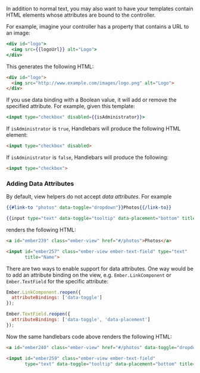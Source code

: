 In addition to normal text, you may also want to have your templates
contain HTML elements whose attributes are bound to the controller.

For example, imagine your controller has a property that contains a URL
to an image:

```handlebars
<div id="logo">
  <img src={{logoUrl}} alt="Logo">
</div>
```

This generates the following HTML:

```html
<div id="logo">
  <img src="http://www.example.com/images/logo.png" alt="Logo">
</div>
```

If you use data binding with a Boolean value, it will add or remove
the specified attribute. For example, given this template:

```handlebars
<input type="checkbox" disabled={{isAdministrator}}>
```

If `isAdministrator` is `true`, Handlebars will produce the following
HTML element:

```html
<input type="checkbox" disabled>
```

If `isAdministrator` is `false`, Handlebars will produce the following:

```html
<input type="checkbox">
```

### Adding Data Attributes

By default, view helpers do not accept *data attributes*. For example

```handlebars
{{#link-to "photos" data-toggle="dropdown"}}Photos{{/link-to}}

{{input type="text" data-toggle="tooltip" data-placement="bottom" title="Name"}}
```

renders the following HTML:

```html
<a id="ember239" class="ember-view" href="#/photos">Photos</a>

<input id="ember257" class="ember-view ember-text-field" type="text" 
       title="Name">
```

There are two ways to enable support for data attributes. One way would be to add an
attribute binding on the view, e.g. `Ember.LinkComponent` or `Ember.TextField` for the specific attribute:

```javascript
Ember.LinkComponent.reopen({
  attributeBindings: ['data-toggle']
});

Ember.TextField.reopen({
  attributeBindings: ['data-toggle', 'data-placement']
});
```

Now the same handlebars code above renders the following HTML:

```html
<a id="ember240" class="ember-view" href="#/photos" data-toggle="dropdown">Photos</a>

<input id="ember259" class="ember-view ember-text-field"
       type="text" data-toggle="tooltip" data-placement="bottom" title="Name">
```

